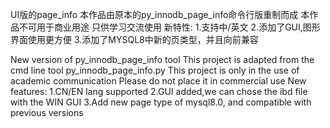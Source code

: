 UI版的page_info
本作品由原本的py_innodb_page_info命令行版重制而成
本作品不可用于商业用途 只供学习交流使用
新特性:
1.支持中/英文
2.添加了GUI,图形界面使用更方便
3.添加了MYSQL8中新的页类型，并且向前兼容

New version of py_innodb_page_info tool
This project is adapted from the cmd line tool py_innodb_page_info.py
This project is only in the use of academic communication
Please do not place it in commercial use
New features:
1.CN/EN lang supported
2.GUI added,we can chose the ibd file with the WIN GUI
3.Add new page type of mysql8.0, and compatible with previous versions
